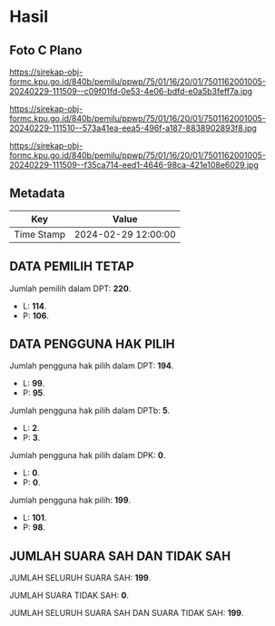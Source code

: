 # Hasil

## Foto C Plano

https://sirekap-obj-formc.kpu.go.id/840b/pemilu/ppwp/75/01/16/20/01/7501162001005-20240229-111509--c09f01fd-0e53-4e06-bdfd-e0a5b3feff7a.jpg

https://sirekap-obj-formc.kpu.go.id/840b/pemilu/ppwp/75/01/16/20/01/7501162001005-20240229-111510--573a41ea-eea5-496f-a187-8838902893f8.jpg

https://sirekap-obj-formc.kpu.go.id/840b/pemilu/ppwp/75/01/16/20/01/7501162001005-20240229-111509--f35ca714-eed1-4646-98ca-421e108e6029.jpg


## Metadata

| Key        | Value               |
| ---------- | ------------------- |
| Time Stamp | 2024-02-29 12:00:00 |


## DATA PEMILIH TETAP

Jumlah pemilih dalam DPT: **220**.
 * L: **114**.
 * P: **106**.

## DATA PENGGUNA HAK PILIH

Jumlah pengguna hak pilih dalam DPT: **194**.
 * L: **99**.
 * P: **95**.

Jumlah pengguna hak pilih dalam DPTb: **5**.
 * L: **2**.
 * P: **3**.

Jumlah pengguna hak pilih dalam DPK: **0**.
 * L: **0**.
 * P: **0**.

Jumlah pengguna hak pilih: **199**.
 * L: **101**.
 * P: **98**.

## JUMLAH SUARA SAH DAN TIDAK SAH

JUMLAH SELURUH SUARA SAH: **199**.

JUMLAH SUARA TIDAK SAH: **0**.

JUMLAH SELURUH SUARA SAH DAN SUARA TIDAK SAH: **199**.


